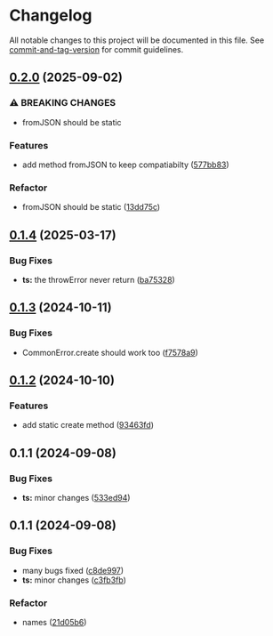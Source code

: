 # Changelog

All notable changes to this project will be documented in this file. See [commit-and-tag-version](https://github.com/absolute-version/commit-and-tag-version) for commit guidelines.

## [0.2.0](https://github.com/isdk/common-error.js/compare/v0.1.4...v0.2.0) (2025-09-02)


### ⚠ BREAKING CHANGES

* fromJSON should be static

### Features

* add method fromJSON to keep compatiabilty ([577bb83](https://github.com/isdk/common-error.js/commit/577bb8389747251b05fc6177a60862a64b029c0d))


### Refactor

* fromJSON should be static ([13dd75c](https://github.com/isdk/common-error.js/commit/13dd75c83af20045cbf601ddb6d9b43ad6c1314c))

## [0.1.4](https://github.com/isdk/common-error.js/compare/v0.1.3...v0.1.4) (2025-03-17)


### Bug Fixes

* **ts:** the throwError never return ([ba75328](https://github.com/isdk/common-error.js/commit/ba75328e754ba949e73cfe3c3e47f894c8ab334d))

## [0.1.3](https://github.com/isdk/common-error.js/compare/v0.1.2...v0.1.3) (2024-10-11)


### Bug Fixes

* CommonError.create should work too ([f7578a9](https://github.com/isdk/common-error.js/commit/f7578a9ecd75a483a24a80a8e96a99303c1ef148))

## [0.1.2](https://github.com/isdk/common-error.js/compare/v0.1.1...v0.1.2) (2024-10-10)


### Features

* add static create method ([93463fd](https://github.com/isdk/common-error.js/commit/93463fd20d360c4af96d07cc295f19a4c7e514bd))

## 0.1.1 (2024-09-08)


### Bug Fixes

* **ts:** minor changes ([533ed94](https://github.com/isdk/common-error.js/commit/533ed946686188be88f8a204d390f4c3d1e25f73))

## 0.1.1 (2024-09-08)


### Bug Fixes

* many bugs fixed ([c8de997](https://github.com/isdk/ipc-server.js/commit/c8de997722faf495d49a9bc12a95c72a1af3c94e))
* **ts:** minor changes ([c3fb3fb](https://github.com/isdk/ipc-server.js/commit/c3fb3fba29fc061fb6351db325393db38e7575c9))


### Refactor

* names ([21d05b6](https://github.com/isdk/ipc-server.js/commit/21d05b6bb56e2c0e37db20bb8b8c2dc19e4efd19))
